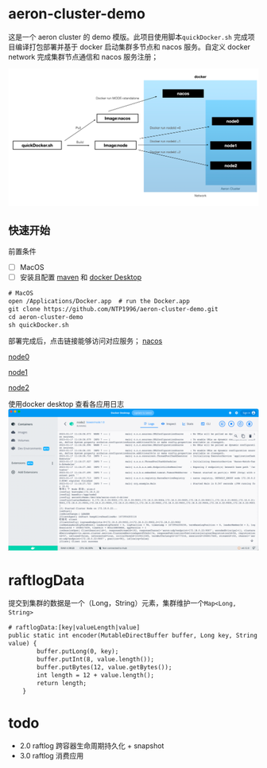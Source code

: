 # aeron-cluster-demo
这是一个 aeron cluster 的 demo 模版。此项目使用脚本`quickDocker.sh` 完成项目编译打包部署并基于 docker 启动集群多节点和 nacos 服务。自定义 docker network 完成集群节点通信和 nacos 服务注册；

![img_1.png](img_1.png)
## 快速开始
前置条件
- [ ] MacOS
- [ ] 安装且配置 [maven](https://maven.apache.org/) 和 [docker Desktop](https://www.docker.com/)
```
# MacOS
open /Applications/Docker.app  # run the Docker.app
git clone https://github.com/NTP1996/aeron-cluster-demo.git
cd aeron-cluster-demo
sh quickDocker.sh
```
部署完成后，点击链接能够访问对应服务；
[nacos](http://localhost:8848/nacos/#/serviceManagement?dataId=&group=&appName=&namespace=&pageSize=&pageNo=&namespaceShowName=public)

[node0](http://localhost:8080/)

[node1](http://localhost:8081/)

[node2](http://localhost:8082/)

使用docker desktop 查看各应用日志
![img.png](img.png)
# raftlogData
提交到集群的数据是一个（Long，String）元素，集群维护一个`Map<Long, String>`

```
# raftlogData:[key|valueLength|value]
public static int encoder(MutableDirectBuffer buffer, Long key, String value) {
        buffer.putLong(0, key);
        buffer.putInt(8, value.length());
        buffer.putBytes(12, value.getBytes());
        int length = 12 + value.length();
        return length;
    }
```
# todo
- 2.0 raftlog 跨容器生命周期持久化 + snapshot
- 3.0 raftlog 消费应用

